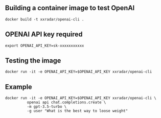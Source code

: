 ## Building a container image to test OpenAI
```
docker build -t xxradar/openai-cli .
```
## OPENAI API key required
```
export OPENAI_API_KEY=sk-xxxxxxxxxxx
```
## Testing the image
```
docker run -it -e OPENAI_API_KEY=$OPENAI_API_KEY xxradar/openai-cli 
```
## Example
```
docker run -it -e OPENAI_API_KEY=$OPENAI_API_KEY xxradar/openai-cli \
          openai api chat.completions.create \
          -m gpt-3.5-turbo \
          -g user "What is the best way to loose weight"
```
